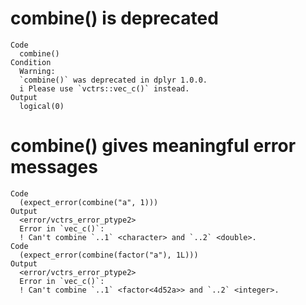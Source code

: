 # combine() is deprecated

    Code
      combine()
    Condition
      Warning:
      `combine()` was deprecated in dplyr 1.0.0.
      i Please use `vctrs::vec_c()` instead.
    Output
      logical(0)

# combine() gives meaningful error messages

    Code
      (expect_error(combine("a", 1)))
    Output
      <error/vctrs_error_ptype2>
      Error in `vec_c()`:
      ! Can't combine `..1` <character> and `..2` <double>.
    Code
      (expect_error(combine(factor("a"), 1L)))
    Output
      <error/vctrs_error_ptype2>
      Error in `vec_c()`:
      ! Can't combine `..1` <factor<4d52a>> and `..2` <integer>.

